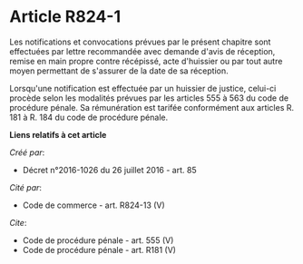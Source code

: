 # Article R824-1

Les notifications et convocations prévues par le présent chapitre sont effectuées par lettre recommandée avec demande d'avis
de réception, remise en main propre contre récépissé, acte d'huissier ou par tout autre moyen permettant de s'assurer de la
date de sa réception. 

Lorsqu'une notification est effectuée par un huissier de justice, celui-ci procède selon les modalités prévues par les
articles 555 à 563 du code de procédure pénale. Sa rémunération est tarifée conformément aux articles R. 181 à R. 184 du code
de procédure pénale.

**Liens relatifs à cet article**

_Créé par_:

  - Décret n°2016-1026 du 26 juillet 2016 - art. 85

_Cité par_:

  - Code de commerce - art. R824-13 (V)

_Cite_:

  - Code de procédure pénale - art. 555 (V)
  - Code de procédure pénale - art. R181 (V)
